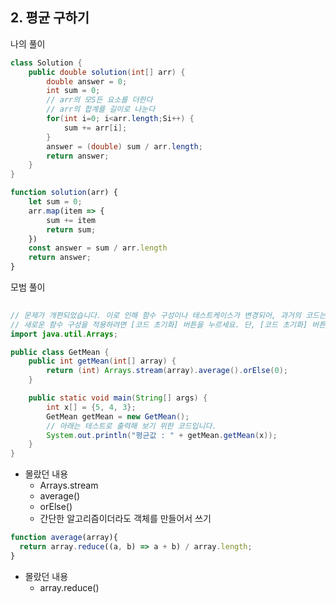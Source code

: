 ## 2. 평균 구하기
나의 풀이

```java
class Solution {
    public double solution(int[] arr) {
        double answer = 0;
        int sum = 0;
        // arr의 모S든 요소를 더한다
        // arr의 합계를 길이로 나눈다
        for(int i=0; i<arr.length;Si++) {
            sum += arr[i];
        }
        answer = (double) sum / arr.length;
        return answer;
    }
}
```

```javascript
function solution(arr) {
    let sum = 0;
    arr.map(item => {
        sum += item
        return sum;
    })
    const answer = sum / arr.length
    return answer;
}
```

모범 풀이
```java
  
// 문제가 개편되었습니다. 이로 인해 함수 구성이나 테스트케이스가 변경되어, 과거의 코드는 동작하지 않을 수 있습니다.
// 새로운 함수 구성을 적용하려면 [코드 초기화] 버튼을 누르세요. 단, [코드 초기화] 버튼을 누르면 작성 중인 코드는 사라집니다.
import java.util.Arrays;

public class GetMean {
    public int getMean(int[] array) {
        return (int) Arrays.stream(array).average().orElse(0);
    }

    public static void main(String[] args) {
        int x[] = {5, 4, 3};
        GetMean getMean = new GetMean();
        // 아래는 테스트로 출력해 보기 위한 코드입니다.
        System.out.println("평균값 : " + getMean.getMean(x));
    }
}
```

- 몰랐던 내용
	- Arrays.stream
	- average()
	- orElse()
	- 간단한 알고리즘이더라도 객체를 만들어서 쓰기

```javascript
function average(array){
  return array.reduce((a, b) => a + b) / array.length;
}
```

- 몰랐던 내용
	- array.reduce()